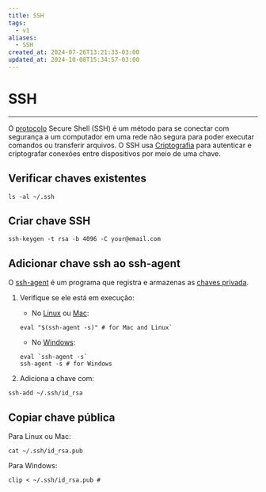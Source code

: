 ```yaml
---
title: SSH
tags:
  - v1
aliases:
  - SSH
created_at: 2024-07-26T13:21:33-03:00
updated_at: 2024-10-08T15:34:57-03:00
---
```

# SSH
---
O [protocolo](Protocolo.md) Secure Shell (SSH) é um método para se conectar com segurança a um computador em uma rede não segura para poder executar comandos ou transferir arquivos. O SSH usa [Criptografia](../../../../atomos/2024/07/26/Criptografia.md) para autenticar e criptografar conexões entre dispositivos por meio de uma chave.

## Verificar chaves existentes
```shell
ls -al ~/.ssh
```

## Criar chave SSH
```shell
ssh-keygen -t rsa -b 4096 -C your@email.com
```
## Adicionar chave ssh ao ssh-agent
O [ssh-agent](../../../../entrada/2024/07/08/ssh_agent.md) é um programa que registra e armazenas as [chaves privada](../../../../atomos/2024/07/12/Chaves_privada.md).

1. Verifique se ele está em execução:
	- No [Linux](../../../../sementes/2024/07/08/Linux.md) ou [Mac](../../../../entrada/2024/07/12/Mac.md): 
	```shell
	eval "$(ssh-agent -s)" # for Mac and Linux`
	```
	-  No [Windows](../../../../entrada/2024/07/26/Windows.md):
	```shell
	eval `ssh-agent -s`
	ssh-agent -s # for Windows
	```

2. Adiciona a chave com:
```shell
ssh-add ~/.ssh/id_rsa
```
## Copiar chave pública
Para Linux ou Mac:
```shell
cat ~/.ssh/id_rsa.pub
```

Para Windows:
```shell
clip < ~/.ssh/id_rsa.pub #
```
